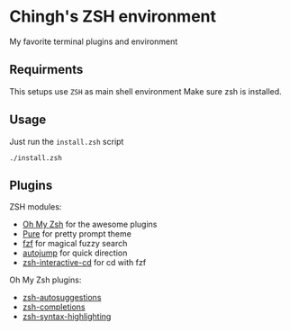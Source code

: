 # Chingh's ZSH environment

My favorite terminal plugins and environment

## Requirments

This setups use `ZSH` as main shell environment
Make sure zsh is installed.

## Usage

Just run the `install.zsh` script

```bash=
./install.zsh
```

## Plugins

ZSH modules:

- [Oh My Zsh](https://github.com/ohmyzsh/ohmyzsh) for the awesome plugins
- [Pure](https://github.com/sindresorhus/pure) for pretty prompt theme
- [fzf](https://github.com/junegunn/fzf) for magical fuzzy search
- [autojump](https://github.com/wting/autojump) for quick direction
- [zsh-interactive-cd](https://github.com/changyuheng/zsh-interactive-cd) for cd with fzf

Oh My Zsh plugins:

- [zsh-autosuggestions](https://github.com/zsh-users/zsh-autosuggestions)
- [zsh-completions](https://github.com/zsh-users/zsh-completions)
- [zsh-syntax-highlighting](https://github.com/zsh-users/zsh-syntax-highlighting)
